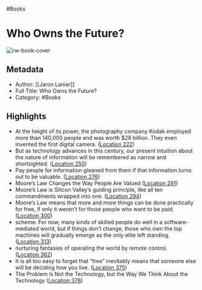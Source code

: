 #Books 


# Who Owns the Future?
![rw-book-cover](https://images-na.ssl-images-amazon.com/images/I/51Ubt3GQcdL._SL200_.jpg)

## Metadata
- Author: [[Jaron Lanier]]
- Full Title: Who Owns the Future?
- Category: #Books

## Highlights
- At the height of its power, the photography company Kodak employed more than 140,000 people and was worth $28 billion. They even invented the first digital camera. ([Location 222](https://readwise.io/to_kindle?action=open&asin=B008J2AEY8&location=222))
- But as technology advances in this century, our present intuition about the nature of information will be remembered as narrow and shortsighted. ([Location 250](https://readwise.io/to_kindle?action=open&asin=B008J2AEY8&location=250))
- Pay people for information gleaned from them if that information turns out to be valuable. ([Location 276](https://readwise.io/to_kindle?action=open&asin=B008J2AEY8&location=276))
- Moore’s Law Changes the Way People Are Valued ([Location 291](https://readwise.io/to_kindle?action=open&asin=B008J2AEY8&location=291))
- Moore’s Law is Silicon Valley’s guiding principle, like all ten commandments wrapped into one. ([Location 294](https://readwise.io/to_kindle?action=open&asin=B008J2AEY8&location=294))
- Moore’s Law means that more and more things can be done practically for free, if only it weren’t for those people who want to be paid. ([Location 300](https://readwise.io/to_kindle?action=open&asin=B008J2AEY8&location=300))
- scheme. For now, many kinds of skilled people do well in a software-mediated world, but if things don’t change, those who own the top machines will gradually emerge as the only elite left standing. ([Location 313](https://readwise.io/to_kindle?action=open&asin=B008J2AEY8&location=313))
- nurturing fantasies of operating the world by remote control. ([Location 362](https://readwise.io/to_kindle?action=open&asin=B008J2AEY8&location=362))
- It is all too easy to forget that “free” inevitably means that someone else will be deciding how you live. ([Location 375](https://readwise.io/to_kindle?action=open&asin=B008J2AEY8&location=375))
- The Problem Is Not the Technology, but the Way We Think About the Technology ([Location 376](https://readwise.io/to_kindle?action=open&asin=B008J2AEY8&location=376))
